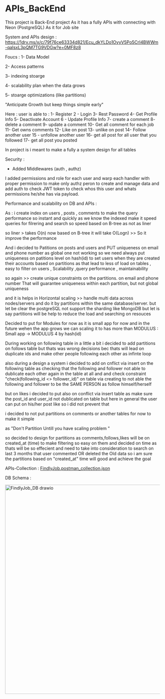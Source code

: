
# APIs_BackEnd

This project is Back-End project 
As it has a fully APIs with connecting with Neon (PostgreSQL)
As it for Job site

System and APIs design : https://1drv.ms/x/c/79f76ce63334d821/Ecu_dkYLDo1OvyV5Po5CrI4BWWm-qaIsxL3pQM7TG9VDGw?e=0MF8z8



Foucs : 
1- Data Model 

2- Access patterns 

3- indexing stoarge 

4- scalability plan when the data grows

5- stoarge optimizations (like partitions)

"Anticipate Growth but keep things simple early"

Here : user is able to :
1-  Register
2 - Login
3- Rest Password 
4- Get Profile Info
5- Deactivate Account
6 - Update Profile Info
7- create a comment 
8- delete a comment
9- update a comment
10- Get all comment for each job 
11- Get owns comments
12- Like on post
13- unlike on post 
14- Follow another user
15 - unfollow another user
16- get all post for all user that you followed
17- get all post you posted

In project is i meant  to make a fully a system design for all tables 

Security :
 - Added Middlewares (auth , authz)

 I added permissions and role for each user and warp each handler with proper permission to make only authz peron to create and manage data 
 and add auth to check JWT token to check whos this user and whats permissions he/she has via payload.


Performance and scalability on DB and APIs :

As : i create index on users , posts , comments to make the query performance so instant and quickly as we know the indexed make it speed queries for filrering and search so speed  based on B-tree as not as liner 

so liner > takes O(n)
now based on B-tree it will take O(Logn) >> So it improve the performance

And i decided to Patitions on posts and users and PUT uniqueness  on email and phone number as global one not working so we need always put uniqueness  on patitions level   on hash(id) to set users when they are created their accounts based on partitions as that lead to less of load on tables , easy to filter on users , Scalability ,query performance , maintainability 

so again  >> create unique constraints on the partitions. on email and phone number That will guarantee uniqueness within each partition, but not global uniqueness


and it is helps in Horizontal scaling >> handle multi data across nodes/servers and do it by partitions within the same database/server. but let be clear the postgreSQL not support the sharding like MongoDB but let is say partitions will be help to reduce the load and searching on resouces 

Decided to put for Modules for now as it is small app for now and in the future wehen the app grows we can scaling it to has more than MODULUS : 
Small app → MODULUS 4 by hash(id)

During working on following table in a little a bit i decided to add partitions on follows table but thats was wrong decisions bec thats will lead on duplicate ids and make other people following each other as infinte loop 


also during a design a system i decided to add on cnflict via insert  on the following  table as checking that  the following and follower not able to dublicate each other again in the table at all and and check constraint "check(following_id <> follower_id)" on table via creating to not able  the following and follower to  be the SAME PERSON as follow himself/herself

but on likes i decided to put also on conflict via insert table as make sure the post_id and user_id not dublicated on table but here in general the user can put on his/her post like so i did not prevent that 


i decided to not put partitions on comments or another tables for now to make it simple 

as "Don't Partition Untill you have scaling problem "

so decided to design for partitions as comments,follows,likes will be on created_at (time)
to make filtering so easy on them and decided on time as thats will be so effecient and need to take into consideration to search on last 3 months that user commented OR deleted the Old data so i am sure the partitions based on "created_at" time  will good and achieve the goal 

APIs-Collection : [FindlyJob.postman_collection.json](https://github.com/user-attachments/files/23144342/FindlyJob.postman_collection.json)



DB Schema : 


<img width="679" height="681" alt="FindlyJob_DB drawio" src="https://github.com/user-attachments/assets/23e983fc-256d-45b9-8a53-052c0da5c07b" />
